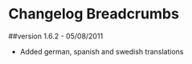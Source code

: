 Changelog Breadcrumbs
=====================

##version 1.6.2 - 05/08/2011

* Added german, spanish and swedish translations